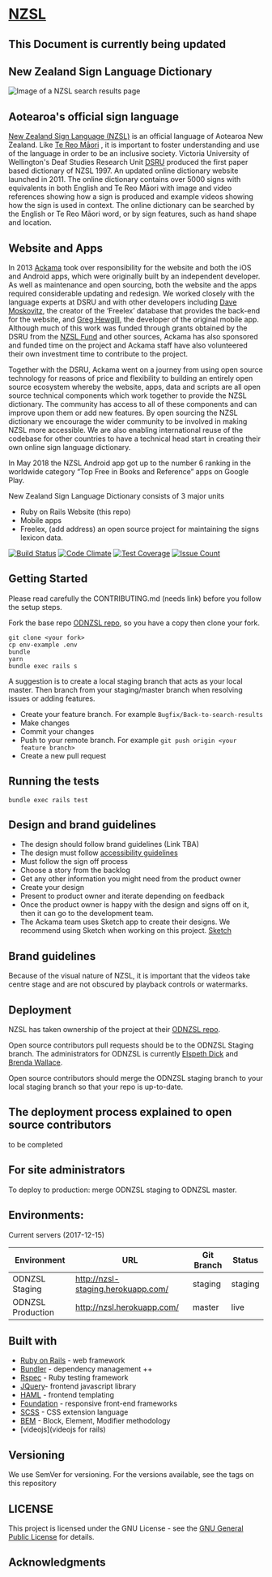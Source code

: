 # [NZSL](https://www.nzsl.nz)

## This Document is currently being updated

## New Zealand Sign Language Dictionary

![Image of a NZSL search results page](https://github.com/ODNZSL/nzsl-online/app/assets/images/Search_results_example.png)

## Aotearoa's official sign language

[New Zealand Sign Language (NZSL)](https://www.odi.govt.nz/nzsl/about) is an official language of Aotearoa New Zealand. Like [Te Reo Māori](https://www.tpk.govt.nz/en/whakamahia/te-reo-maori) , it is important to foster understanding and use of the language in order to be an inclusive society. Victoria University of Wellington's Deaf Studies Research Unit [DSRU](https://www.victoria.ac.nz/lals/centres-and-institutes/dsru) produced the first paper based dictionary of NZSL 1997. An updated online dictionary website launched in 2011. The online dictionary contains over 5000 signs with equivalents in both English and Te Reo Māori with image and video references showing how a sign is produced and example videos showing how the sign is used in context. The online dictionary can be searched by the English or Te Reo Māori word, or by sign features, such as hand shape and location.

## Website and Apps

In 2013 [Ackama](https://www.ackama.com/) took over responsibility for the website and both the iOS and Android apps, which were originally built by an independent developer. As well as maintenance and open sourcing, both the website and the apps required considerable updating and redesign. We worked closely with the language experts at DSRU and with other developers including [Dave Moskovitz](https://dave.moskovitz.co.nz), the creator of the ‘Freelex’ database that provides the back-end for the website, and [Greg Hewgill](https://hewgill.com), the developer of the original mobile app. Although much of this work was funded through grants obtained by the DSRU from the [NZSL Fund](https://www.odi.govt.nz/nzsl/nzsl-fund/) and other sources, Ackama has also sponsored and funded time on the project and Ackama staff have also volunteered their own investment time to contribute to the project.

Together with the DSRU, Ackama went on a journey from using open source technology for reasons of price and flexibility to building an entirely open source ecosystem whereby the website, apps, data and scripts are all open source technical components which work together to provide the NZSL dictionary. The community has access to all of these components and can improve upon them or add new features. By open sourcing the NZSL dictionary we encourage the wider community to be involved in making NZSL more accessible. We are also enabling international reuse of the codebase for other countries to have a technical head start in creating their own online sign language dictionary.

In May 2018 the NZSL Android app got up to the number 6 ranking in the worldwide category “Top Free in Books and Reference” apps on Google Play.

New Zealand Sign Language Dictionary consists of 3 major units
* Ruby on Rails Website (this repo)
* Mobile apps <add address>
* Freelex, (add address) an open source project for maintaining the signs lexicon data.

[![Build Status](https://travis-ci.org/ODNZSL/nzsl-online.svg?branch=master)](https://travis-ci.org/ODNZSL/nzsl-online)
[![Code Climate](https://codeclimate.com/github/ODNZSL/nzsl-online/badges/gpa.svg)](https://codeclimate.com/github/ODNZSL/nzsl-online)
[![Test Coverage](https://codeclimate.com/github/ODNZSL/nzsl-online/badges/coverage.svg)](https://codeclimate.com/github/ODNZSL/nzsl-online/coverage)
[![Issue Count](https://codeclimate.com/github/ODNZSL/nzsl-online/badges/issue_count.svg)](https://codeclimate.com/github/ODNZSL/nzsl-online)

## Getting Started

Please read carefully the CONTRIBUTING.md (needs link) before you follow the setup steps.

Fork the base repo [ODNZSL repo](https://github.com/ODNZSL/nzsl-online), so you have a copy then clone your fork.

```
git clone <your fork>
cp env-example .env
bundle
yarn
bundle exec rails s

```

A suggestion is to create a local staging branch that acts as your local master. Then branch from your staging/master branch when resolving issues or adding features.

  * Create your feature branch. For example `Bugfix/Back-to-search-results`
  * Make changes
  * Commit your changes
  * Push to your remote branch. For example `git push origin <your feature branch>`
  * Create a new pull request

## Running the tests

`bundle exec rails test`

## Design and brand guidelines  

  * The design should follow brand guidelines (Link TBA)
  * The design must follow [accessibility guidelines](https://material.io/design/usability/accessibility.html#composition)
  * Must follow the sign off process
  * Choose a story from the backlog
  * Get any other information you might need from the product owner
  * Create your design
  * Present to product owner and iterate depending on feedback
  * Once the product owner is happy with the design and signs off on it, then it can go to the development team.
  * The Ackama team uses Sketch app to create their designs. We recommend using Sketch when working on this project. [Sketch](https://www.sketchapp.com/)

## Brand guidelines

Because of the visual nature of NZSL, it is important that the videos take centre stage and are not obscured by playback controls or watermarks.

## Deployment

NZSL has taken ownership of the project at their [ODNZSL repo](https://github.com/ODNZSL/nzsl-online).

Open source contributors pull requests should be to the ODNZSL Staging branch. The administrators for ODNZSL is currently [Elspeth Dick](https://github.com/elspeth-rabid) and [Brenda Wallace](https://github.com/Br3nda).

Open source contributors should merge the ODNZSL staging branch to your local staging branch so that your repo is up-to-date.

## The deployment process explained to open source contributors

to be completed

## For site administrators

To deploy to production: merge ODNZSL staging to ODNZSL master.

## Environments:

Current servers (2017-12-15)

| Environment        | URL                                       | Git Branch | Status       |
|--------------------|-------------------------------------------|------------|--------------|
| ODNZSL Staging     | http://nzsl-staging.herokuapp.com/        | staging    | staging      |
| ODNZSL Production  | http://nzsl.herokuapp.com/                | master     | live         |

## Built with

  * [Ruby on Rails](https://rubyonrails.org) - web framework
  * [Bundler](https://bundler.io) - dependency management ++
  * [Rspec](http://rspec.info) - Ruby testing framework
  * [JQuery](https://jquery.com)- frontend javascript library
  * [HAML](http://haml.info) - frontend templating
  * [Foundation](https://foundation.zurb.com) - responsive front-end frameworks
  * [SCSS](https://sass-lang.com) - CSS extension language
  * [BEM](https://css-tricks.com/bem-101/) -  Block, Element, Modifier methodology
  * [videojs](videojs for rails)

## Versioning

We use SemVer for versioning. For the versions available, see the tags on this repository

## LICENSE

This project is licensed under the GNU License - see the [GNU General Public License](https://github.com/ODNZSL/nzsl-online/blob/staging/LICENSE) for details.


## Acknowledgments

